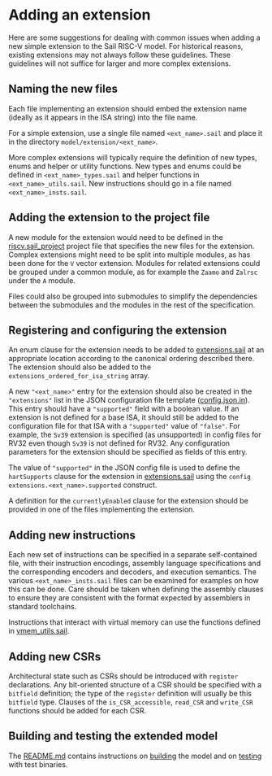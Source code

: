 # Adding an extension

Here are some suggestions for dealing with common issues when adding a
new simple extension to the Sail RISC-V model. For historical
reasons, existing extensions may not always follow these guidelines.
These guidelines will not suffice for larger and more complex
extensions.

## Naming the new files

Each file implementing an extension should embed the extension name
(ideally as it appears in the ISA string) into the file name.

For a simple extension, use a single file named
`<ext_name>.sail` and place it in the directory `model/extension/<ext_name>`.

More complex extensions will typically require the definition of new
types, enums and helper or utility functions. New types and enums
could be defined in `<ext_name>_types.sail` and helper functions
in `<ext_name>_utils.sail`. New instructions should go in a
file named `<ext_name>_insts.sail`.

## Adding the extension to the project file

A new module for the extension would need to be defined in the
[riscv.sail_project](../model/riscv.sail_project) project file that specifies
the new files for the extension. Complex extensions might need to be
split into multiple modules, as has been done for the `V` vector
extension. Modules for related extensions could be grouped under a
common module, as for example the `Zaamo` and `Zalrsc` under the `A`
module.

Files could also be grouped into submodules to simplify the
dependencies between the submodules and the modules in the rest of the
specification.

## Registering and configuring the extension

An enum clause for the extension needs to be added to
[extensions.sail](../model/core/extensions.sail) at an
appropriate location according to the canonical ordering described
there. The extension should also be added to the
`extensions_ordered_for_isa_string` array.

A new `"<ext_name>"` entry for the extension should also be created in
the `"extensions"` list in the JSON configuration file template
([config.json.in](../config/config.json.in)). This entry should have a
`"supported"` field with a boolean value. If an extension is not
defined for a base ISA, it should still be added to the configuration
file for that ISA with a `"supported"` value of `"false"`. For
example, the `Sv39` extension is specified (as unsupported) in config
files for RV32 even though `Sv39` is not defined for RV32. Any
configuration parameters for the extension should be specified as
fields of this entry.

The value of `"supported"` in the JSON config file is used to define
the `hartSupports` clause for the extension in
[extensions.sail](../model/core/extensions.sail) using the
`config extensions.<ext_name>.supported` construct.

A definition for the `currentlyEnabled` clause for the extension
should be provided in one of the files implementing the extension.

## Adding new instructions

Each new set of instructions can be specified in a separate
self-contained file, with their instruction encodings, assembly
language specifications and the corresponding encoders and decoders,
and execution semantics. The various `<ext_name>_insts.sail` files can be
examined for examples on how this can be done. Care should be taken when
defining the assembly clauses to ensure they are consistent with the
format expected by assemblers in standard toolchains.

Instructions that interact with virtual memory can use the functions
defined in [vmem_utils.sail](../model/sys/vmem_utils.sail).

## Adding new CSRs

Architectural state such as CSRs should be introduced with `register`
declarations. Any bit-oriented structure of a CSR should be specified
with a `bitfield` definition; the type of the `register` definition
will usually be this `bitfield` type. Clauses of the
`is_CSR_accessible`, `read_CSR` and `write_CSR` functions should be
added for each CSR.

## Building and testing the extended model

The [README.md](../README.md) contains instructions on
[building](../README.md#building-the-model) the model and on
[testing](../README.md#executing-test-binaries) with test binaries.
